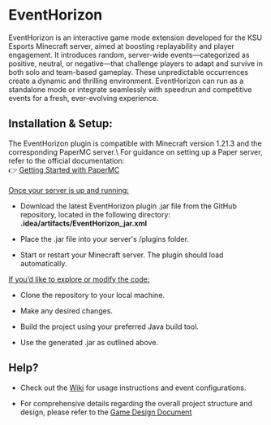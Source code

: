 # EventHorizon
EventHorizon is an interactive game mode extension developed for the KSU Esports Minecraft server, aimed at boosting replayability and player engagement. It introduces random, server-wide events—categorized as positive, neutral, or negative—that challenge players to adapt and survive in both solo and team-based gameplay. These unpredictable occurrences create a dynamic and thrilling environment. EventHorizon can run as a standalone mode or integrate seamlessly with speedrun and competitive events for a fresh, ever-evolving experience.

## Installation & Setup:
The EventHorizon plugin is compatible with Minecraft version 1.21.3 and the corresponding PaperMC server.\\
For guidance on setting up a Paper server, refer to the official documentation:\
👉 [Getting Started with PaperMC](https://docs.papermc.io/paper/getting-started)
\
\
<ins>Once your server is up and running:</ins>
- Download the latest EventHorizon plugin .jar file from the GitHub repository, located in the following directory: **.idea/artifacts/EventHorizon_jar.xml**
* Place the .jar file into your server's /plugins folder.
+ Start or restart your Minecraft server. The plugin should load automatically.

<ins>If you’d like to explore or modify the code:</ins>
- Clone the repository to your local machine.
* Make any desired changes.
+ Build the project using your preferred Java build tool.
- Use the generated .jar as outlined above.

## Help?
- Check out the [Wiki](https://github.com/StrwbryPanda/EventHorizon/wiki) for usage instructions and event configurations.
* For comprehensive details regarding the overall project structure and design, please refer to the [Game Design Document](https://github.com/user-attachments/files/19817534/Team.1.Design.Document.docx.pdf)
